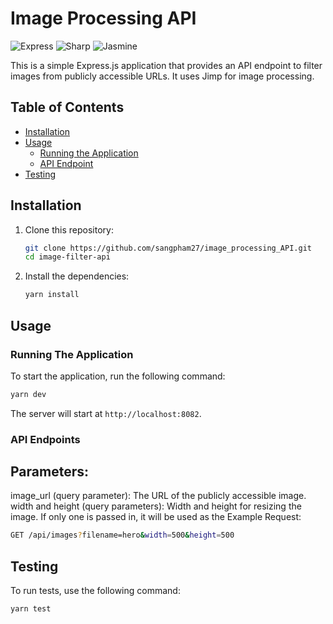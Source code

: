 # Image Processing API

![Express](https://img.shields.io/badge/Express-4.18.2-green)
![Sharp](https://img.shields.io/badge/Sharp-0.32.6-blue)
![Jasmine](https://img.shields.io/badge/Jasmine-5.1.0-orange)

This is a simple Express.js application that provides an API endpoint to filter images from publicly accessible URLs. It uses Jimp for image processing.

## Table of Contents

- [Installation](#installation)
- [Usage](#usage)
  - [Running the Application](#running-the-application)
  - [API Endpoint](#api-endpoint)
- [Testing](#testing)

## Installation

1. Clone this repository:

   ```bash
   git clone https://github.com/sangpham27/image_processing_API.git
   cd image-filter-api
   ```

1. Install the dependencies:
   ```bash
   yarn install
   ```

## Usage

### Running The Application

To start the application, run the following command:

```bash
yarn dev
```

The server will start at `http://localhost:8082`.

### API Endpoints

## Parameters:

image_url (query parameter): The URL of the publicly accessible image.
width and height (query parameters): Width and height for resizing the image. If only one is passed in, it will be used as the
Example Request:

```bash
GET /api/images?filename=hero&width=500&height=500
```

## Testing

To run tests, use the following command:

```bash
yarn test
```
